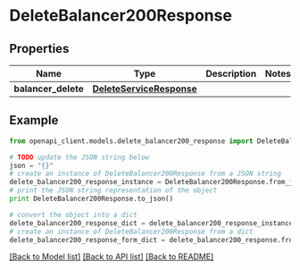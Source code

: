 # DeleteBalancer200Response


## Properties
Name | Type | Description | Notes
------------ | ------------- | ------------- | -------------
**balancer_delete** | [**DeleteServiceResponse**](DeleteServiceResponse.md) |  | 

## Example

```python
from openapi_client.models.delete_balancer200_response import DeleteBalancer200Response

# TODO update the JSON string below
json = "{}"
# create an instance of DeleteBalancer200Response from a JSON string
delete_balancer200_response_instance = DeleteBalancer200Response.from_json(json)
# print the JSON string representation of the object
print DeleteBalancer200Response.to_json()

# convert the object into a dict
delete_balancer200_response_dict = delete_balancer200_response_instance.to_dict()
# create an instance of DeleteBalancer200Response from a dict
delete_balancer200_response_form_dict = delete_balancer200_response.from_dict(delete_balancer200_response_dict)
```
[[Back to Model list]](../README.md#documentation-for-models) [[Back to API list]](../README.md#documentation-for-api-endpoints) [[Back to README]](../README.md)


